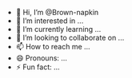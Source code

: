 - 👋 Hi, I’m @Brown-napkin
- 👀 I’m interested in ...
- 🌱 I’m currently learning ...
- 💞️ I’m looking to collaborate on ...
- 📫 How to reach me ...
- 😄 Pronouns: ...
- ⚡ Fun fact: ...

<!---
Brown-napkin/Brown-napkin is a ✨ special ✨ repository because its `README.md` (this file) appears on your GitHub profile.
You can click the Preview link to take a look at your changes.
--->
